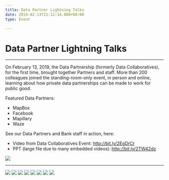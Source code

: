 ```yaml
---
title: Data Partner Lightning Talks
date: 2019-02-13T21:12:14.000+00:00
type: Event

---
```

# Data Partner Lightning Talks

***

On February 13, 2019, the Data Partnership (formerly Data Collaboratives), for the first time, brought together Partners and staff. More than 200 colleagues joined the standing-room-only event, in person and online, learning about how private data partnerships can be made to work for public good.

Featured Data Partners:

* MapBox
* Facebook
* Mapillary
* Waze

See our Data Partners and Bank staff in action, here:

* Video from Data Collaboratives Event: http://bit.ly/2EgDrCr
* PPT (large file due to many embedded videos): http://bit.ly/2TW42dz

<div class="row-fluid single-post-gallery">
<span> <img class="w-100" src="/updates/img/data-day/0.jpg"></span>

***

<span> <img class="w-25" src="updates/img/data-day/1.jpg"></span> <span> <img class="w-25" src="/updates/img/data-day/2.jpg"></span> <span> <img class="w-25" src="/updates/img/data-day/3.jpg"></span><span> <img class="w-25" src="/updates/img/data-day/4.jpg"></span> <span> <img class="w-25" src="/updates/img/data-day/9.jpg"></span> <span> <img class="w-25" src="/updates/img/data-day/6.jpg"></span><span> <img class="w-25" src="/updates/img/data-day/7.jpg"></span> <span> <img class="w-25" src="/updates/img/data-day/8.jpg"></span> </div>